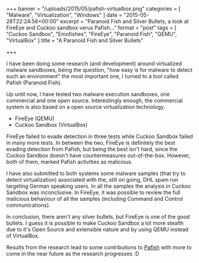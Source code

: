 +++
banner = "/uploads/2015/05/pafish-virtualbox.png"
categories = [ "Malware", "Virtualization", "Windows" ]
date = "2015-05-28T22:24:56+00:00"
excerpt = "Paranoid Fish and Silver Bullets, a look at FireEye and Cuckoo sandbox verus Pafish..."
format = "post"
tags = [ "Cuckoo Sandbox", "Emofishes", "FireEye", "Paranoid Fish", "QEMU", "VirtualBox" ]
title = "A Paranoid Fish and Silver Bullets"

+++

I have been doing some research (and development) around virtualized malware sandboxes, being the question, "how easy is for malware to detect such an environment" the most important one, I turned to a tool called Pafish (Paranoid Fish).

<!--more-->

Up until now, I have tested two malware execution sandboxes, one commercial and one open source. Interestingly enough, the commercial system is also based on a open source virtualization technology.

* FireEye (QEMU)
* Cuckoo Sandbox (VirtualBox)

FireEye failed to evade detection in three tests while Cuckoo Sandbox failed in many more tests. In between the two, FireEye is definitely the best evading detection from Pafish, but being the best isn't hard, since the Cuckoo Sandbox doesn't have countermeasures out-of-the-box. However, both of them, marked Pafish activities as malicious.

I have also submitted to both systems some malware samples (that try to detect virtualization) associated with the, still on going, DHL spam run targeting German speaking users. In all the samples the analysis in Cuckoo Sandbox was inconclusive. In FireEye, it was possible to review the full malicious behaviour of all the samples (including Command and Control communications).

In conclusion, there aren't any silver bullets, but FireEye is one of the good bullets. I guess it is possible to make Cuckoo Sandbox a lot more stealth due to it's Open Source and extensible nature and by using QEMU instead of VirtualBox.

Results from the research lead to some contributions to [Pafish][1] with more to come in the near future as the research progresses :D

[1]: /contributions/ "Open Source projects contributions"
